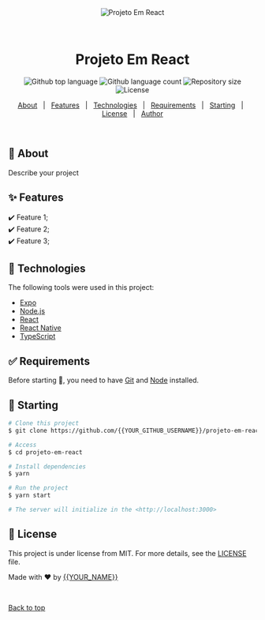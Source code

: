 <div align="center" id="top"> 
  <img src="./.github/app.gif" alt="Projeto Em React" />

  &#xa0;

  <!-- <a href="https://projetoemreact.netlify.app">Demo</a> -->
</div>

<h1 align="center">Projeto Em React</h1>

<p align="center">
  <img alt="Github top language" src="https://img.shields.io/github/languages/top/{{YOUR_GITHUB_USERNAME}}/projeto-em-react?color=56BEB8">

  <img alt="Github language count" src="https://img.shields.io/github/languages/count/{{YOUR_GITHUB_USERNAME}}/projeto-em-react?color=56BEB8">

  <img alt="Repository size" src="https://img.shields.io/github/repo-size/{{YOUR_GITHUB_USERNAME}}/projeto-em-react?color=56BEB8">

  <img alt="License" src="https://img.shields.io/github/license/{{YOUR_GITHUB_USERNAME}}/projeto-em-react?color=56BEB8">

  <!-- <img alt="Github issues" src="https://img.shields.io/github/issues/{{YOUR_GITHUB_USERNAME}}/projeto-em-react?color=56BEB8" /> -->

  <!-- <img alt="Github forks" src="https://img.shields.io/github/forks/{{YOUR_GITHUB_USERNAME}}/projeto-em-react?color=56BEB8" /> -->

  <!-- <img alt="Github stars" src="https://img.shields.io/github/stars/{{YOUR_GITHUB_USERNAME}}/projeto-em-react?color=56BEB8" /> -->
</p>

<!-- Status -->

<!-- <h4 align="center"> 
	🚧  Projeto Em React 🚀 Under construction...  🚧
</h4> 

<hr> -->

<p align="center">
  <a href="#dart-about">About</a> &#xa0; | &#xa0; 
  <a href="#sparkles-features">Features</a> &#xa0; | &#xa0;
  <a href="#rocket-technologies">Technologies</a> &#xa0; | &#xa0;
  <a href="#white_check_mark-requirements">Requirements</a> &#xa0; | &#xa0;
  <a href="#checkered_flag-starting">Starting</a> &#xa0; | &#xa0;
  <a href="#memo-license">License</a> &#xa0; | &#xa0;
  <a href="https://github.com/{{YOUR_GITHUB_USERNAME}}" target="_blank">Author</a>
</p>

<br>

## :dart: About ##

Describe your project

## :sparkles: Features ##

:heavy_check_mark: Feature 1;\
:heavy_check_mark: Feature 2;\
:heavy_check_mark: Feature 3;

## :rocket: Technologies ##

The following tools were used in this project:

- [Expo](https://expo.io/)
- [Node.js](https://nodejs.org/en/)
- [React](https://pt-br.reactjs.org/)
- [React Native](https://reactnative.dev/)
- [TypeScript](https://www.typescriptlang.org/)

## :white_check_mark: Requirements ##

Before starting :checkered_flag:, you need to have [Git](https://git-scm.com) and [Node](https://nodejs.org/en/) installed.

## :checkered_flag: Starting ##

```bash
# Clone this project
$ git clone https://github.com/{{YOUR_GITHUB_USERNAME}}/projeto-em-react

# Access
$ cd projeto-em-react

# Install dependencies
$ yarn

# Run the project
$ yarn start

# The server will initialize in the <http://localhost:3000>
```

## :memo: License ##

This project is under license from MIT. For more details, see the [LICENSE](LICENSE.md) file.


Made with :heart: by <a href="https://github.com/{{YOUR_GITHUB_USERNAME}}" target="_blank">{{YOUR_NAME}}</a>

&#xa0;

<a href="#top">Back to top</a>
